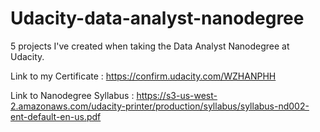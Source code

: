 # Udacity-data-analyst-nanodegree
5 projects I've created when taking the Data Analyst Nanodegree at Udacity.

Link to my Certificate : https://confirm.udacity.com/WZHANPHH

Link to Nanodegree Syllabus : https://s3-us-west-2.amazonaws.com/udacity-printer/production/syllabus/syllabus-nd002-ent-default-en-us.pdf
